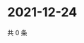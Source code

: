 # 2021-12-24

共 0 条

<!-- BEGIN WEIBO -->
<!-- 最后更新时间 Fri Dec 24 2021 02:14:07 GMT+0800 (China Standard Time) -->

<!-- END WEIBO -->
